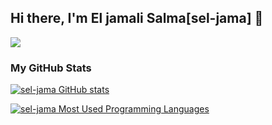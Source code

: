 ## Hi there, I'm El jamali Salma[sel-jama] 👋 


![](https://badge.mediaplus.ma/binary/sel-jama)


### My GitHub Stats

[![sel-jama GitHub stats](https://github-readme-stats.vercel.app/api?username=sel-jama&show_icons=true&title_color=0891b2&text_color=ffffff&icon_color=0891b2&bg_color=1c1917&hide_border=true)](https://github.com/sel-jama)

[![sel-jama Most Used Programming Languages](https://github-readme-stats.vercel.app/api/top-langs/?username=sel-jama&layout=compact&title_color=0891b2&hide_border=true&bg_color=1c1917&langs_count=6)](https://github.com/sel-jama)
